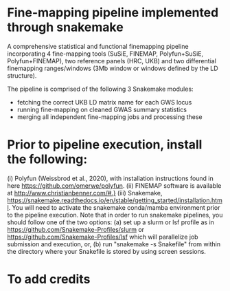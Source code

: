 # Fine-mapping pipeline implemented through snakemake
A comprehensive statistical and functional finemapping pipeline incorporating 4 fine-mapping tools (SuSiE, FINEMAP, Polyfun+SuSiE, Polyfun+FINEMAP), two reference panels (HRC, UKB) and two differential finemapping ranges/windows (3Mb window or windows defined by the LD structure).

The pipeline is comprised of the following 3 Snakemake modules:
- fetching the correct UKB LD matrix name for each GWS locus 
- running fine-mapping on cleaned GWAS summary statistics
- merging all independent fine-mapping jobs and processing these

# Prior to pipeline execution, install the following:
(i) Polyfun (Weissbrod et al., 2020), with installation instructions found in here https://github.com/omerwe/polyfun. 
(ii) FINEMAP software is available at http://www.christianbenner.com/#.}
(iii) Snakemake, https://snakemake.readthedocs.io/en/stable/getting_started/installation.html.
You will need to activate the snakemake conda/mamba environment prior to the pipeline execution.
Note that in order to run snakemake pipelines, you should follow one of the two options: 
(a) set up a slurm or lsf profile as in https://github.com/Snakemake-Profiles/slurm or https://github.com/Snakemake-Profiles/lsf which will parallelize job submission and execution, or, (b) run "snakemake -s Snakefile" from within the directory where your Snakefile is stored by using screen sessions.

# To add credits
